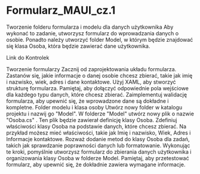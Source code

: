 # Formularz_MAUI_cz.1
Tworzenie folderu formularza i modelu dla danych użytkownika
Aby wykonać to zadanie, utworzysz formularz do wprowadzania danych o osobie. Ponadto należy utworzyć folder Model, w którym będzie znajdować się klasa Osoba, która będzie zawierać dane użytkownika.



Link do Kontrolek



Tworzenie formularzy
Zacznij od zaprojektowania układu formularza. Zastanów się, jakie informacje o danej osobie chcesz zbierać, takie jak imię i nazwisko, wiek, adres i dane kontaktowe.
Użyj XAML, aby stworzyć strukturę formularza. Pamiętaj, aby dołączyć odpowiednie pola wejściowe dla każdego typu danych, które chcesz zbierać.
Zaimplementuj walidację formularza, aby upewnić się, że wprowadzone dane są dokładne i kompletne. 
Folder modelu i klasa osoby
Utwórz nowy folder w katalogu projektu i nazwij go "Model".
W folderze "Model" utwórz nowy plik o nazwie "Osoba.cs" . Ten plik będzie zawierał definicję klasy Osoba.
Zdefiniuj właściwości klasy Osoba na podstawie danych, które chcesz zbierać. Na przykład możesz mieć właściwości, takie jak Imię i nazwisko, Wiek, Adres i Informacje kontaktowe.
Rozważ dodanie metod do klasy Osoba dla zadań, takich jak sprawdzanie poprawności danych lub formatowanie.
Wykonując te kroki, pomyślnie utworzysz formularz do zbierania danych użytkownika i organizowania klasy Osoba w folderze Model. Pamiętaj, aby przetestować formularz, aby upewnić się, że dokładnie zawiera wymagane informacje.
